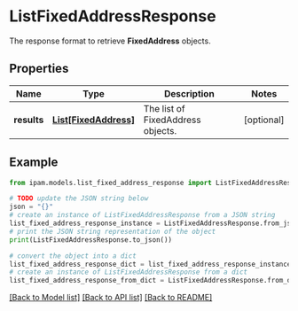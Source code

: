 # ListFixedAddressResponse

The response format to retrieve __FixedAddress__ objects.

## Properties

Name | Type | Description | Notes
------------ | ------------- | ------------- | -------------
**results** | [**List[FixedAddress]**](FixedAddress.md) | The list of FixedAddress objects. | [optional] 

## Example

```python
from ipam.models.list_fixed_address_response import ListFixedAddressResponse

# TODO update the JSON string below
json = "{}"
# create an instance of ListFixedAddressResponse from a JSON string
list_fixed_address_response_instance = ListFixedAddressResponse.from_json(json)
# print the JSON string representation of the object
print(ListFixedAddressResponse.to_json())

# convert the object into a dict
list_fixed_address_response_dict = list_fixed_address_response_instance.to_dict()
# create an instance of ListFixedAddressResponse from a dict
list_fixed_address_response_from_dict = ListFixedAddressResponse.from_dict(list_fixed_address_response_dict)
```
[[Back to Model list]](../README.md#documentation-for-models) [[Back to API list]](../README.md#documentation-for-api-endpoints) [[Back to README]](../README.md)



